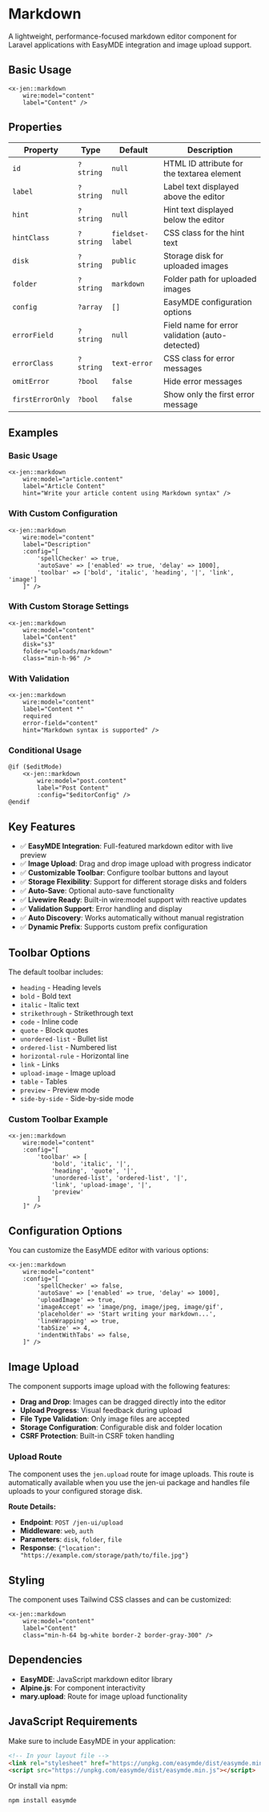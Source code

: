 # Markdown

A lightweight, performance-focused markdown editor component for Laravel applications with EasyMDE integration and image upload support.

## Basic Usage

```blade
<x-jen::markdown
    wire:model="content"
    label="Content" />
```

## Properties

| Property         | Type      | Default          | Description                                     |
| ---------------- | --------- | ---------------- | ----------------------------------------------- |
| `id`             | `?string` | `null`           | HTML ID attribute for the textarea element      |
| `label`          | `?string` | `null`           | Label text displayed above the editor           |
| `hint`           | `?string` | `null`           | Hint text displayed below the editor            |
| `hintClass`      | `?string` | `fieldset-label` | CSS class for the hint text                     |
| `disk`           | `?string` | `public`         | Storage disk for uploaded images                |
| `folder`         | `?string` | `markdown`       | Folder path for uploaded images                 |
| `config`         | `?array`  | `[]`             | EasyMDE configuration options                   |
| `errorField`     | `?string` | `null`           | Field name for error validation (auto-detected) |
| `errorClass`     | `?string` | `text-error`     | CSS class for error messages                    |
| `omitError`      | `?bool`   | `false`          | Hide error messages                             |
| `firstErrorOnly` | `?bool`   | `false`          | Show only the first error message               |

## Examples

### Basic Usage

```blade
<x-jen::markdown
    wire:model="article.content"
    label="Article Content"
    hint="Write your article content using Markdown syntax" />
```

### With Custom Configuration

```blade
<x-jen::markdown
    wire:model="content"
    label="Description"
    :config="[
        'spellChecker' => true,
        'autoSave' => ['enabled' => true, 'delay' => 1000],
        'toolbar' => ['bold', 'italic', 'heading', '|', 'link', 'image']
    ]" />
```

### With Custom Storage Settings

```blade
<x-jen::markdown
    wire:model="content"
    label="Content"
    disk="s3"
    folder="uploads/markdown"
    class="min-h-96" />
```

### With Validation

```blade
<x-jen::markdown
    wire:model="content"
    label="Content *"
    required
    error-field="content"
    hint="Markdown syntax is supported" />
```

### Conditional Usage

```blade
@if ($editMode)
    <x-jen::markdown
        wire:model="post.content"
        label="Post Content"
        :config="$editorConfig" />
@endif
```

## Key Features

-   ✅ **EasyMDE Integration**: Full-featured markdown editor with live preview
-   ✅ **Image Upload**: Drag and drop image upload with progress indicator
-   ✅ **Customizable Toolbar**: Configure toolbar buttons and layout
-   ✅ **Storage Flexibility**: Support for different storage disks and folders
-   ✅ **Auto-Save**: Optional auto-save functionality
-   ✅ **Livewire Ready**: Built-in wire:model support with reactive updates
-   ✅ **Validation Support**: Error handling and display
-   ✅ **Auto Discovery**: Works automatically without manual registration
-   ✅ **Dynamic Prefix**: Supports custom prefix configuration

## Toolbar Options

The default toolbar includes:

-   `heading` - Heading levels
-   `bold` - Bold text
-   `italic` - Italic text
-   `strikethrough` - Strikethrough text
-   `code` - Inline code
-   `quote` - Block quotes
-   `unordered-list` - Bullet list
-   `ordered-list` - Numbered list
-   `horizontal-rule` - Horizontal line
-   `link` - Links
-   `upload-image` - Image upload
-   `table` - Tables
-   `preview` - Preview mode
-   `side-by-side` - Side-by-side mode

### Custom Toolbar Example

```blade
<x-jen::markdown
    wire:model="content"
    :config="[
        'toolbar' => [
            'bold', 'italic', '|',
            'heading', 'quote', '|',
            'unordered-list', 'ordered-list', '|',
            'link', 'upload-image', '|',
            'preview'
        ]
    ]" />
```

## Configuration Options

You can customize the EasyMDE editor with various options:

```blade
<x-jen::markdown
    wire:model="content"
    :config="[
        'spellChecker' => false,
        'autoSave' => ['enabled' => true, 'delay' => 1000],
        'uploadImage' => true,
        'imageAccept' => 'image/png, image/jpeg, image/gif',
        'placeholder' => 'Start writing your markdown...',
        'lineWrapping' => true,
        'tabSize' => 4,
        'indentWithTabs' => false,
    ]" />
```

## Image Upload

The component supports image upload with the following features:

-   **Drag and Drop**: Images can be dragged directly into the editor
-   **Upload Progress**: Visual feedback during upload
-   **File Type Validation**: Only image files are accepted
-   **Storage Configuration**: Configurable disk and folder location
-   **CSRF Protection**: Built-in CSRF token handling

### Upload Route

The component uses the `jen.upload` route for image uploads. This route is automatically available when you use the jen-ui package and handles file uploads to your configured storage disk.

**Route Details:**

-   **Endpoint**: `POST /jen-ui/upload`
-   **Middleware**: `web`, `auth`
-   **Parameters**: `disk`, `folder`, `file`
-   **Response**: `{"location": "https://example.com/storage/path/to/file.jpg"}`

## Styling

The component uses Tailwind CSS classes and can be customized:

```blade
<x-jen::markdown
    wire:model="content"
    label="Content"
    class="min-h-64 bg-white border-2 border-gray-300" />
```

## Dependencies

-   **EasyMDE**: JavaScript markdown editor library
-   **Alpine.js**: For component interactivity
-   **mary.upload**: Route for image upload functionality

## JavaScript Requirements

Make sure to include EasyMDE in your application:

```html
<!-- In your layout file -->
<link rel="stylesheet" href="https://unpkg.com/easymde/dist/easymde.min.css" />
<script src="https://unpkg.com/easymde/dist/easymde.min.js"></script>
```

Or install via npm:

```bash
npm install easymde
```
